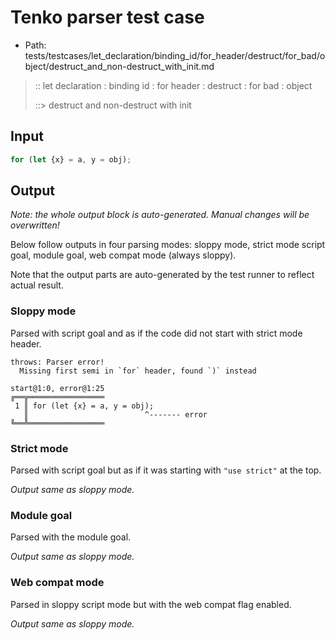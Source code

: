 # Tenko parser test case

- Path: tests/testcases/let_declaration/binding_id/for_header/destruct/for_bad/object/destruct_and_non-destruct_with_init.md

> :: let declaration : binding id : for header : destruct : for bad : object
>
> ::> destruct and non-destruct with init

## Input

`````js
for (let {x} = a, y = obj);
`````

## Output

_Note: the whole output block is auto-generated. Manual changes will be overwritten!_

Below follow outputs in four parsing modes: sloppy mode, strict mode script goal, module goal, web compat mode (always sloppy).

Note that the output parts are auto-generated by the test runner to reflect actual result.

### Sloppy mode

Parsed with script goal and as if the code did not start with strict mode header.

`````
throws: Parser error!
  Missing first semi in `for` header, found `)` instead

start@1:0, error@1:25
╔══╦═════════════════
 1 ║ for (let {x} = a, y = obj);
   ║                          ^------- error
╚══╩═════════════════

`````

### Strict mode

Parsed with script goal but as if it was starting with `"use strict"` at the top.

_Output same as sloppy mode._

### Module goal

Parsed with the module goal.

_Output same as sloppy mode._

### Web compat mode

Parsed in sloppy script mode but with the web compat flag enabled.

_Output same as sloppy mode._
